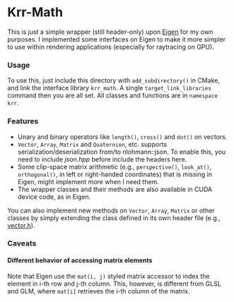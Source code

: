 # Krr-Math

This is just a simple wrapper (still header-only) upon [Eigen](http://eigen.tuxfamily.org/) for my own purposes. I implemented some interfaces on Eigen to make it more simpler to use within rendering applications (especially for raytracing on GPU).

### Usage

To use this, just include this directory with `add_subdirectory()` in CMake, and link the interface library `krr_math`. A single `target_link_libraries` command then you are all set. All classes and functions are in `namespace krr`.

### Features

- Unary and binary operators like `length()`, `cross()` and `dot()` on vectors.
- `Vector`, `Array`, `Matrix` and `Quaternion`, etc. supports serialization/deserialization from/to nlohmann::json. To enable this, you need to include *json.hpp* before include the headers here.
- Some clip-space matrix arithmetic (e.g., `perspective()`, `look_at()`, `orthogonal()`, in left or right-handed coordinates) that is missing in Eigen, might implement more when I need them.
- The wrapper classes and their methods are also available in CUDA device code, as in Eigen.

You can also implement new methods on `Vector`, `Array`, `Matrix` or other classes by simply extending the class defined in its own header file (e.g., [vector.h](include/krrmath/vector.h)).

### Caveats

#### Different behavior of accessing matrix elements

Note that Eigen use the `mat(i, j)` styled matrix accessor to index the element in i-th row and j-th column. This, however, is different from GLSL and GLM, where `mat[i]` retrieves the i-th column of the matrix.  